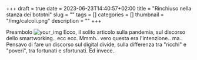 +++ draft = true date = 2023-06-23T14:40:57+02:00 title = "Rinchiuso nella stanza dei bototni" slug = "" tags = [] categories = [] thumbnail = "/img/calcoli.png" description = "" +++

Preambolo
![your_img](/img/calcoli.png)
Ecco, il solito articolo sulla pandemia, sul discorso dello smartworking.. ecc ecc. Mmmh.. vero questa era l'intenzione.. ma.. Pensavo di fare un discorso sul digital divide, sulla differenza tra "ricchi" e "poveri", tra fortunati e sfortunati. Ed invece..
